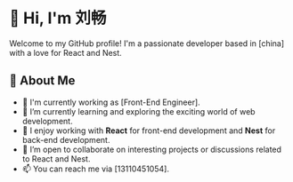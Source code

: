 # 👋 Hi, I'm 刘畅

Welcome to my GitHub profile! I'm a passionate developer based in [china] with a love for React and Nest.

## 👀 About Me
- 💼 I'm currently working as [Front-End Engineer].
- 🌱 I’m currently learning and exploring the exciting world of web development.
- 🚀 I enjoy working with **React** for front-end development and **Nest** for back-end development.
- 🤝 I’m open to collaborate on interesting projects or discussions related to React and Nest.
- 📫 You can reach me via [13110451054].


